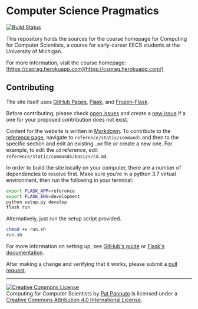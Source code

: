 # Computer Science Pragmatics

[![Build Status](https://travis-ci.org/csprag/csprag.github.io.svg?branch=master)](https://travis-ci.org/csprag/csprag.github.io)

This repository holds the sources for the course homepage for Computing for Computer Scientists,
a course for early-career EECS students at the University of Michigan.

For more information, visit the course homepage: [https://csprag.herokuapp.com](https://csprag.herokuapp.com/)

## Contributing

The site itself uses [GitHub Pages][], [Flask][], and [Frozen-Flask][].

Before contributing, please check [open issues][] and create a [new issue][] if a one for your proposed contribution does not exist.

Content for the website is written in [Markdown][].
To contribute to the [reference page][], navigate to `reference/static/commands` and then to the specific section and edit an existing `.md` file or create a new one.
For example, to edit the `cd` reference, edit `reference/static/commands/basics/cd.md`.

In order to build the site locally on your computer, there are a number of dependencies to resolve first.
Make sure you're in a python 3.7 virtual environment, then run the following in your terminal:

```bash
export FLASK_APP=reference
export FLASK_ENV=development
python setup.py develop
flask run
```

Alternatively, just run the setup script provided.

```bash
chmod +x run.sh
run.sh
```

For more information on setting up, see [GitHub's guide][gh docs] or [Flask's documentation][flask docs].

After making a change and verifying that it works, please submit a [pull request][].

---------------------

<a rel="license" href="http://creativecommons.org/licenses/by/4.0/"><img alt="Creative Commons License" style="border-width:0" src="https://i.creativecommons.org/l/by/4.0/88x31.png" /></a><br /><span xmlns:dct="http://purl.org/dc/terms/" property="dct:title">Computing for Computer Scientists</span> by <a xmlns:cc="http://creativecommons.org/ns#" href="http://patpannuto.com" property="cc:attributionName" rel="cc:attributionURL">Pat Pannuto</a> is licensed under a <a rel="license" href="http://creativecommons.org/licenses/by/4.0/">Creative Commons Attribution 4.0 International License</a>.


[GitHub Pages]: https://pages.github.com/
[Flask]: http://flask.pocoo.org/
[Frozen-Flask]: https://flask-flatpages.readthedocs.io/en/latest/
[open issues]: https://github.com/c4cs/c4cs.github.io/issues
[new issue]: https://github.com/c4cs/c4cs.github.io/issues/new
[Markdown]: http://daringfireball.net/projects/markdown/
[reference page]: https://csprag.github.io/reference
[gh docs]:https://help.github.com/articles/using-jekyll-with-pages/
[flask docs]: http://flask.pocoo.org/docs/1.0/
[pull request]: https://github.com/csprag/csprag.github.io/pulls